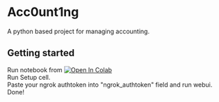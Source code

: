 # Acc0unt1ng

A python based project for managing accounting.

## Getting started 

Run notebook from <a target="_blank" href="https://colab.research.google.com/github/AlDas23/Acc0unt1ng/blob/colab/Acc0unt1ng.ipynb">
  <img src="https://colab.research.google.com/assets/colab-badge.svg" alt="Open In Colab"/>
</a> <br>
Run Setup cell. <br>
Paste your ngrok authtoken into "ngrok_authtoken" field and run webui. <br>
Done! <br>
